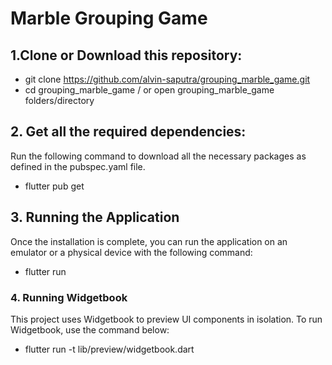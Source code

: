 # Marble Grouping Game

## 1.Clone or Download this repository:
- git clone https://github.com/alvin-saputra/grouping_marble_game.git
- cd grouping_marble_game / or open grouping_marble_game folders/directory

## 2. Get all the required dependencies:
Run the following command to download all the necessary packages as defined in the pubspec.yaml file.
- flutter pub get

## 3. Running the Application
Once the installation is complete, you can run the application on an emulator or a physical device with the following command:
- flutter run

### 4. Running Widgetbook
This project uses Widgetbook to preview UI components in isolation. To run Widgetbook, use the command below:
- flutter run -t lib/preview/widgetbook.dart
